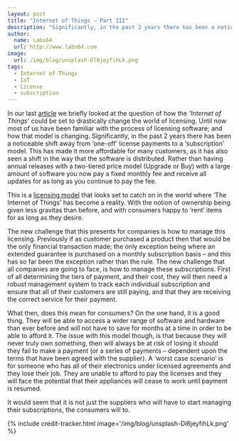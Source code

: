 ```yaml
---
layout: post
title: "Internet of Things – Part III"
description: "Significantly, in the past 2 years there has been a noticeable shift away from ‘one-off’ license payments to a ‘subscription’ model"
author:
  name: Labs64
  url: http://www.labs64.com
image:
  url: /img/blog/unsplash-Dl6jeyfihLk.png
tags:
  - Internet of Things
  - IoT
  - License
  - subscription
---
```


In our last [article](/blog/2015/08/07/internet-of-things-part-ii/) we briefly looked at the question of how the _&#8216;Internet of Things&#8217;_ could be set to drastically change the world of licensing. Until now most of us have been familiar with the process of licensing software; and how that model is changing. Significantly, in the past 2 years there has been a noticeable shift away from &#8216;one-off&#8217; license payments to a &#8216;subscription&#8217; model. This has made it more affordable for many customers, as it has also seen a shift in the way that the software is distributed. Rather than having annual releases with a two-tiered price model (Upgrade or Buy) with a large amount of software you now pay a fixed monthly fee and receive all updates for as long as you continue to pay the fee.

This is a [licensing model](/licensing-models/) that looks set to catch on in the world where &#8216;The Internet of Things&#8217; has become a reality. With the notion of ownership being given less gravitas than before, and with consumers happy to &#8216;rent&#8217; items for as long as they desire.

The new challenge that this presents for companies is how to manage this licensing. Previously if as customer purchased a product then that would be the only financial transaction made; the only exception being where an extended guarantee is purchased on a monthly subscription basis &#8211; and this has so far been the exception rather than the rule. The new challenge that all companies are going to face, is how to manage these subscriptions. First of all determining the tiers of payment, and their cost, they will then need a robust management system to track each individual subscription and ensure that all of their customers are still paying, and that they are receiving the correct service for their payment.

What then, does this mean for consumers? On the one hand, it is a good thing. They will be able to access a wider range of software and hardware than ever before and will not have to save for months at a time in order to be able to afford it. The issue with this model though, is that because they will never truly own something, then will always be at risk of losing it should they fail to make a payment (or a series of payments &#8211; dependent upon the terms that have been agreed with the supplier). A &#8216;worst case scenario&#8217; is for someone who has all of their electronics under licensed agreements and they lose their job. They are unable to afford to pay the licenses and they will face the potential that their appliances will cease to work until payment is resumed.

It would seem that it is not just the suppliers who will have to start managing their subscriptions, the consumers will to.

{% include credit-tracker.html image='/img/blog/unsplash-Dl6jeyfihLk.png' %}
